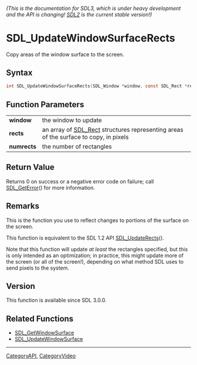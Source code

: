 ###### (This is the documentation for SDL3, which is under heavy development and the API is changing! [SDL2](https://wiki.libsdl.org/SDL2/) is the current stable version!)
# SDL_UpdateWindowSurfaceRects

Copy areas of the window surface to the screen.

## Syntax

```c
int SDL_UpdateWindowSurfaceRects(SDL_Window *window, const SDL_Rect *rects, int numrects);

```

## Function Parameters

|                  |                                                                                                  |
| ---------------- | ------------------------------------------------------------------------------------------------ |
| **window**       | the window to update                                                                             |
| **rects**        | an array of [SDL_Rect](SDL_Rect) structures representing areas of the surface to copy, in pixels |
| **numrects**     | the number of rectangles                                                                         |

## Return Value

Returns 0 on success or a negative error code on failure; call
[SDL_GetError](SDL_GetError)() for more information.

## Remarks

This is the function you use to reflect changes to portions of the surface
on the screen.

This function is equivalent to the SDL 1.2 API
[SDL_UpdateRects](SDL_UpdateRects)().

Note that this function will update _at least_ the rectangles specified,
but this is only intended as an optimization; in practice, this might
update more of the screen (or all of the screen!), depending on what method
SDL uses to send pixels to the system.

## Version

This function is available since SDL 3.0.0.

## Related Functions

* [SDL_GetWindowSurface](SDL_GetWindowSurface)
* [SDL_UpdateWindowSurface](SDL_UpdateWindowSurface)

----
[CategoryAPI](CategoryAPI), [CategoryVideo](CategoryVideo)


